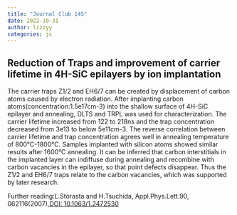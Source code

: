 ```yaml
---
title: "Journal Club 145"
date: 2022-10-31
author: lzzzyy
categories: jc
---
```


## Reduction of Traps and improvement of carrier lifetime in 4H-SiC epilayers by ion implantation ##

The carrier traps Z1/2 and EH6/7 can be created by displacement of carbon atoms caused by electron radiation. After implanting carbon atoms(concentration:1.5e17cm-3) into the shallow surface of 4H-SiC epilayer and annealing, DLTS and TRPL was used for characterization. The carrier lifetime increased from 122 to 218ns and the trap concentration decreased from 3e13 to below 5e11cm-3. The reverse correlation between carrier lifetime and trap concentration agrees well in annealing temperature of 800°C-1800°C. Samples implanted with silicon atoms showed similar results after 1600°C annealing.
It can be inferred that carbon interstitials in the implanted layer can indiffuse during annealing and recombine with carbon vacancies in the epilayer, so that point defects disappear. Thus the Z1/2 and EH6/7 traps relate to the carbon vacancies, which was supported by later research.

Further reading:L.Storasta and H.Tsuchida, Appl.Phys.Lett.90, 062116(2007),[DOI: 10.1063/1.2472530](https://doi.org/10.1063/1.2472530)